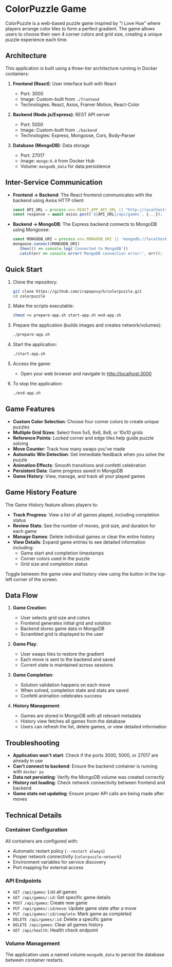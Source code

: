 # ColorPuzzle Game

ColorPuzzle is a web-based puzzle game inspired by "I Love Hue" where players arrange color tiles to form a perfect gradient. The game allows users to choose their own 4 corner colors and grid size, creating a unique puzzle experience each time.

## Architecture

This application is built using a three-tier architecture running in Docker containers:

1. **Frontend (React)**: User interface built with React
   - Port: 3000
   - Image: Custom-built from `./frontend`
   - Technologies: React, Axios, Framer Motion, React-Color

2. **Backend (Node.js/Express)**: REST API server
   - Port: 5000
   - Image: Custom-built from `./backend`
   - Technologies: Express, Mongoose, Cors, Body-Parser

3. **Database (MongoDB)**: Data storage
   - Port: 27017
   - Image: `mongo:6.0` from Docker Hub
   - Volume: `mongodb_data` for data persistence

## Inter-Service Communication

- **Frontend → Backend**: The React frontend communicates with the backend using Axios HTTP client:
  ```javascript
  const API_URL = process.env.REACT_APP_API_URL || "http://localhost:5000";
  const response = await axios.post(`${API_URL}/api/games`, {...});
  ```

- **Backend → MongoDB**: The Express backend connects to MongoDB using Mongoose:
  ```javascript
  const MONGODB_URI = process.env.MONGODB_URI || 'mongodb://localhost:27017/colorpuzzle';
  mongoose.connect(MONGODB_URI)
    .then(() => console.log('Connected to MongoDB'))
    .catch(err => console.error('MongoDB connection error:', err));
  ```

## Quick Start

1. Clone the repository:
   ```bash
   git clone https://github.com/irapopovych/colorpuzzle.git
   cd colorpuzzle
   ```

2. Make the scripts executable:
   ```bash
   chmod +x prepare-app.sh start-app.sh end-app.sh
   ```

3. Prepare the application (builds images and creates network/volumes):
   ```bash
   ./prepare-app.sh
   ```

4. Start the application:
   ```bash
   ./start-app.sh
   ```

5. Access the game:
   - Open your web browser and navigate to [http://localhost:3000](http://localhost:3000)

6. To stop the application:
   ```bash
   ./end-app.sh
   ```

## Game Features

- **Custom Color Selection**: Choose four corner colors to create unique puzzles
- **Multiple Grid Sizes**: Select from 5x5, 6x6, 8x8, or 10x10 grids
- **Reference Points**: Locked corner and edge tiles help guide puzzle solving
- **Move Counter**: Track how many swaps you've made
- **Automatic Win Detection**: Get immediate feedback when you solve the puzzle
- **Animation Effects**: Smooth transitions and confetti celebration
- **Persistent Data**: Game progress saved in MongoDB
- **Game History**: View, manage, and track all your played games

## Game History Feature

The Game History feature allows players to:

- **Track Progress**: View a list of all games played, including completion status
- **Review Stats**: See the number of moves, grid size, and duration for each game
- **Manage Games**: Delete individual games or clear the entire history
- **View Details**: Expand game entries to see detailed information including:
  - Game start and completion timestamps
  - Corner colors used in the puzzle
  - Grid size and completion status

Toggle between the game view and history view using the button in the top-left corner of the screen.

## Data Flow

1. **Game Creation**:
   - User selects grid size and colors
   - Frontend generates initial grid and solution
   - Backend stores game data in MongoDB
   - Scrambled grid is displayed to the user

2. **Game Play**:
   - User swaps tiles to restore the gradient
   - Each move is sent to the backend and saved
   - Current state is maintained across sessions

3. **Game Completion**:
   - Solution validation happens on each move
   - When solved, completion state and stats are saved
   - Confetti animation celebrates success

4. **History Management**:
   - Games are stored in MongoDB with all relevant metadata
   - History view fetches all games from the database
   - Users can refresh the list, delete games, or view detailed information

## Troubleshooting

- **Application won't start**: Check if the ports 3000, 5000, or 27017 are already in use
- **Can't connect to backend**: Ensure the backend container is running with `docker ps`
- **Data not persisting**: Verify the MongoDB volume was created correctly
- **History not loading**: Check network connectivity between frontend and backend
- **Game stats not updating**: Ensure proper API calls are being made after moves

## Technical Details

### Container Configuration

All containers are configured with:
- Automatic restart policy (`--restart always`)
- Proper network connectivity (`colorpuzzle-network`)
- Environment variables for service discovery
- Port mapping for external access

### API Endpoints

- `GET /api/games`: List all games
- `GET /api/games/:id`: Get specific game details
- `POST /api/games`: Create new game
- `PUT /api/games/:id/move`: Update game state after a move
- `PUT /api/games/:id/complete`: Mark game as completed
- `DELETE /api/games/:id`: Delete a specific game
- `DELETE /api/games`: Clear all games history
- `GET /api/health`: Health check endpoint

### Volume Management

The application uses a named volume `mongodb_data` to persist the database between container restarts.
